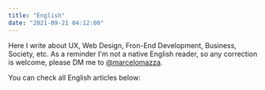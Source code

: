 ```yaml
---
title: "English"
date: "2021-09-21 04:12:00"
---
```


Here I write about UX, Web Design, Fron-End Development, Business, Society, etc. As a reminder I'm not a native English reader, so any correction is welcome, please DM me to <a href="https://twitter.com/marcelomazza" target="_blank">@marcelomazza</a>.

You can check all English articles below: